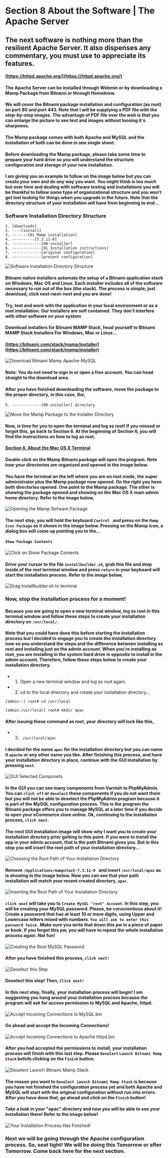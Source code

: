 # Section 8 About the Software | The Apache Server

## The next software is nothing more than the resilient Apache Server. It also dispenses any commentary, you must use to appreciate its features.

#### [https://httpd.apache.org/](https://httpd.apache.org/)

#### The Apache Server can be installed through Webmin or by downloading a Mamp Package from Bitnami or through Homebrew.

#### We will cover the Bitnami package installation and configuration (as root) on port 80 and port 443. Note that I will be supplying a PDF file with the step-by-step images. The advantage of PDF file over the web is that you can enlarge the picture to see text and images without loosing it's sharpness.

#### The Mamp package comes with both Apache and MySQL and the installation of both can be done in one single shoot.

#### Before downloading the Mamp package, please take some time to prepare your hard drive so you will understand the structure configuration and storage of your new installation.

#### I am giving you an example to follow on the image below but you can create your own and do any way you want. You might think is too much but over time and dealing with software testing and installations you will be thankful to follow some type of organizational structure and you won't get lost looking for things when you upgrade in the future. Note that the directory structure of your installation will have from beginning to end...

### Software Installation Directory Structure

````
1. [downloads]
2. ----[install]
3. -------[01 Mamp installation]
4. ----------[7.3.11-0]
5. -------------[00-installer]
6. -------------[01 Installation instructions]
7. -------------[original configuration]
8. -------------[present configuration]
````

![Software Installation Directory Structure]({{site.baseurl}}/img/apache-installation-1280px-001.png)

#### Bitnami native installers automate the setup of a Bitnami application stack on Windows, Mac OS and Linux. Each installer includes all of the software necessary to run out of the box (the stack). The process is simple; just download, click next-next-next and you are done!

#### Try, test and work with the application in your local environment or as a root installation. Our installers are self contained. They don't interfere with other software on your system 

#### Download installers for Bitnami MAMP Stack, head yourself to Bitnami MAMP Stack Installers For Windows, Mac or Linux...

#### [https://bitnami.com/stack/mamp/installer](https://bitnami.com/stack/mamp/installer)

![Download Bitnami Mamp Apache-MySQL]({{site.baseurl}}/img/apache-installation-1280px-002.png)

#### Note: You do not need to sign in or open a free account. You can head straight to the download area.

#### After you have finished downloading the software, move the package to the proper directory, in this case, the,

````
5. -------------[00-installer] directory
````

![Move the Mamp Package to the Installer Directory]({{site.baseurl}}/img/apache-installation-1280px-003.png)

#### Now, is time for you to open the terminal and log as root! If you missed or forgot this, go back to Section 6. At the beginning of Section 6, you will find the instructions on how to log as root.

#### [Section 6, About the Mac OS X Terminal](https://ebonsi.github.io/course-in-a-box/modules/tutorial/section6/)

#### Double click on the Mamp Bitnami package will open the program. Note how your directories are organized and opened in the image below.

#### You have the terminal on the left where you are on root mode, the super administrator plus the Mamp package now opened. On the right you have both directories opened. One point to the Mamp package. The other is showing the package opened and showing on the Mac OS X main admin home directory. Refer to the image below,

![Opening the Mamp Sofware Package]({{site.baseurl}}/img/apache-installation-1280px-004.png)

#### The next step, you will hold the keyboard ```Control ``` and press on the ```Mamp Icon Package``` as it shows in the image below. Pressing on the Mamp icon, a dialog box will come up pointing you to the...

#### ```Show Package Contents```

![Click on Show Package Contents]({{site.baseurl}}/img/apache-installation-1280px-005.png)

#### Drive your cursor to the file ```installbuilder.sh```, grab this file and drop inside of the root terminal window and press ```return``` in your keyboard will start the installation process. Refer to the image below, 

![Drag Installbuilder.sh to terminal]({{site.baseurl}}/img/apache-installation-1280px-006.png)

### Now, stop the installation process for a moment!

#### Because you are going to open a new terminal window, log as root in this terminal window and follow these steps to create your installation directory on ```/usr/local/```.

#### Note that you could have done this before starting the installation process but I decided to engage you to create the installation directory now so you understand the steps and the difference between installing as root and installing just on the admin account. When you're installing as root, you are installing in the system hard drive in opposite to install in the admin account. Therefore, follow these steps below to create your installation directory.

- 1. Open a new terminal window and log as root again.
- 2. cd to the local directory and create your installation directory...

```[admin:~] root# cd /usr/local``` 

```[admin:/usr/local] root# mkdir apac```

#### After issuing these command as root, your directory will lock like this,

- 3. ``` /usr/local/apac```

#### I decided for the name ```apac``` for the installation directory but you can name it ```apache``` or any other name you like. After finishing this process, and have your installation directory in place, continue with the GUI installation by pressing ```next```.

![GUI Selected Componets]({{site.baseurl}}/img/apache-installation-1280px-007.png)

#### In the GUI you can see many components from Varnish to PhpMyAdmin. You can ```click off``` or ```deselect``` these components if you do not want them but you will not be able to deselect the PhpMyAdmin program because it is part of the MySQL configuration process. This is the program the Bitnami package offers you to manage MySQL at a later time if you decide to open your eCommerce store online. Ok, continuing to the installation process, ```click next```.

#### The next GUI installation image will show why I want you to create your installation directory prior getting to this point. If you were to install the app in your admin account, that is the path Bitnami gives you. But in this step you will insert the root path of your installation directory...

![Choosing the Root Path of Your Installation Directory]({{site.baseurl}}/img/apache-installation-1280px-008.png)

#### Remove ```/Applications/mampstack-7.3.11-0 ``` and insert ```/usr/local/apac``` as is showing in the image below. Now you can see that your path installation will match your recent created directory, ```apac```.

![Inserting the Root Path of Your Installation Directory]({{site.baseurl}}/img/apache-installation-1280px-009.png)

#### ```click next``` will take you to ```Create MySQL "root" Account```. In this step, you will be creating your MySQL password. Please, be conscientious about it! Create a password that has at least 10 or more digits, using Upper and Lowercase letters mixed with numbers. ```You will ask to enter this password twice.``` Make sure you write that down this pw in a piece of paper or book. If you forget this pw, you will have to repeat the whole installation process again. Not fun!

![Creating the Root MySQL Password]({{site.baseurl}}/img/apache-installation-1280px-010.png)

#### After you have finished this process, ```click next!```

![Deselect this Step]({{site.baseurl}}/img/apache-installation-1280px-011.png)

#### Deselect this step! Then, ```Click next!```

#### In this next step, finally, your installation process will begin! I am suggesting you hang around your installation process because the program will ask for access permission to MySQL and Apache, httpd. 

![Accept Incoming Connections to MySQL.bin]({{site.baseurl}}/img/apache-installation-1280px-012.png)

#### Go ahead and accept the Incoming Connections!

![Accept Incoming Connections to Apache httpd.bin]({{site.baseurl}}/img/apache-installation-1280px-013.png)

#### After you had accepted the permissions to install, your installation process will finish with this last step. Please ```Deselect``` ```Launch Bitnami Mamp Stack``` befofe clicking on the ```Finish``` button.

![Deselect Launch Bitnami Mamp Stack]({{site.baseurl}}/img/apache-installation-1280px-014.png)

#### The reason you want to ```Deselect Launch Bitnami Mamp Stack``` is because you have not finished the configuration process yet and both Apache and MySQL will start with the original configuration without run into errors. After you have done that, go ahead and click on the ```Finish``` button!

#### Take a look in your "apac" directory and now you will be able to see your installation there! Refer to the image below!

![Your Installation Process Has Finished!]({{site.baseurl}}/img/apache-installation-1280px-015.png)

### Next we will be going through the Apache configuration process. So, seat tight! We will be doing this Tomorrow or after Tomorrow. Come back here for the next section.














